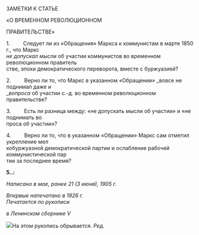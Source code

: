 ЗАМЕТКИ К СТАТЬЕ

«О ВРЕМЕННОМ РЕВОЛЮЦИОННОМ

ПРАВИТЕЛЬСТВЕ»

1.         Следует ли из «Обращения» Маркса к коммунистам в марте 1850 г., что Маркс  
_не допускал мысли_ об участии коммунистов во временном революционном правитель­  
стве, эпохи демократического переворота, вместе с буржуазией?

2.         Верно ли то, что Маркс в указанном «Обращении» _вовсе не поднимал даже и  
__вопроса_ об участии с.-д. во временном революционном правительстве?

3.         Есть ли разница между: «не допускать мысли об участии» и «не поднимать во­  
проса об участии»?

4.         Верно ли то, что в указанном «Обращении» Маркс сам отметил укрепление мел­  
кобуржуазной демократической партии и ослабление рабочей коммунистической пар­  
тии за последнее время?

**5..:**

_Написано в мае, ранее 21 (3 июня), 1905 г._

_Впервые напечатано в 1926 г.                                                              Печатается по рукописи_

_в Ленинском сборнике_ _V_

![](file:///C:/Users/bot32/AppData/Local/Temp/msohtmlclip1/01/clip_image001.png)На этом рукопись обрывается. _Ред._